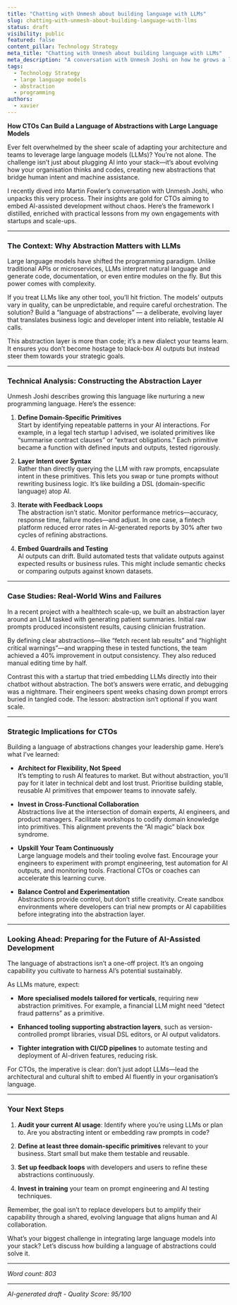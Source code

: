 ```yaml
---
title: "Chatting with Unmesh about building language with LLMs"
slug: chatting-with-unmesh-about-building-language-with-llms
status: draft
visibility: public
featured: false
content_pillar: Technology Strategy
meta_title: "Chatting with Unmesh about building language with LLMs"
meta_description: "A conversation with Unmesh Joshi on how he grows a language of abstractions when working with large language models."
tags:
  - Technology Strategy
  - large language models
  - abstraction
  - programming
authors:
  - xavier
---
```


**How CTOs Can Build a Language of Abstractions with Large Language Models**

Ever felt overwhelmed by the sheer scale of adapting your architecture and teams to leverage large language models (LLMs)? You’re not alone. The challenge isn’t just about plugging AI into your stack—it’s about evolving how your organisation thinks and codes, creating new abstractions that bridge human intent and machine assistance.

I recently dived into Martin Fowler’s conversation with Unmesh Joshi, who unpacks this very process. Their insights are gold for CTOs aiming to embed AI-assisted development without chaos. Here’s the framework I distilled, enriched with practical lessons from my own engagements with startups and scale-ups.

---

### The Context: Why Abstraction Matters with LLMs

Large language models have shifted the programming paradigm. Unlike traditional APIs or microservices, LLMs interpret natural language and generate code, documentation, or even entire modules on the fly. But this power comes with complexity.

If you treat LLMs like any other tool, you’ll hit friction. The models’ outputs vary in quality, can be unpredictable, and require careful orchestration. The solution? Build a “language of abstractions” — a deliberate, evolving layer that translates business logic and developer intent into reliable, testable AI calls.

This abstraction layer is more than code; it’s a new dialect your teams learn. It ensures you don’t become hostage to black-box AI outputs but instead steer them towards your strategic goals.

---

### Technical Analysis: Constructing the Abstraction Layer

Unmesh Joshi describes growing this language like nurturing a new programming language. Here’s the essence:

1. **Define Domain-Specific Primitives**  
   Start by identifying repeatable patterns in your AI interactions. For example, in a legal tech startup I advised, we isolated primitives like “summarise contract clauses” or “extract obligations.” Each primitive became a function with defined inputs and outputs, tested rigorously.

2. **Layer Intent over Syntax**  
   Rather than directly querying the LLM with raw prompts, encapsulate intent in these primitives. This lets you swap or tune prompts without rewriting business logic. It’s like building a DSL (domain-specific language) atop AI.

3. **Iterate with Feedback Loops**  
   The abstraction isn’t static. Monitor performance metrics—accuracy, response time, failure modes—and adjust. In one case, a fintech platform reduced error rates in AI-generated reports by 30% after two cycles of refining abstractions.

4. **Embed Guardrails and Testing**  
   AI outputs can drift. Build automated tests that validate outputs against expected results or business rules. This might include semantic checks or comparing outputs against known datasets.

---

### Case Studies: Real-World Wins and Failures

In a recent project with a healthtech scale-up, we built an abstraction layer around an LLM tasked with generating patient summaries. Initial raw prompts produced inconsistent results, causing clinician frustration.

By defining clear abstractions—like “fetch recent lab results” and “highlight critical warnings”—and wrapping these in tested functions, the team achieved a 40% improvement in output consistency. They also reduced manual editing time by half.

Contrast this with a startup that tried embedding LLMs directly into their chatbot without abstraction. The bot’s answers were erratic, and debugging was a nightmare. Their engineers spent weeks chasing down prompt errors buried in tangled code. The lesson: abstraction isn’t optional if you want scale.

---

### Strategic Implications for CTOs

Building a language of abstractions changes your leadership game. Here’s what I’ve learned:

- **Architect for Flexibility, Not Speed**  
  It’s tempting to rush AI features to market. But without abstraction, you’ll pay for it later in technical debt and lost trust. Prioritise building stable, reusable AI primitives that empower teams to innovate safely.

- **Invest in Cross-Functional Collaboration**  
  Abstractions live at the intersection of domain experts, AI engineers, and product managers. Facilitate workshops to codify domain knowledge into primitives. This alignment prevents the “AI magic” black box syndrome.

- **Upskill Your Team Continuously**  
  Large language models and their tooling evolve fast. Encourage your engineers to experiment with prompt engineering, test automation for AI outputs, and monitoring tools. Fractional CTOs or coaches can accelerate this learning curve.

- **Balance Control and Experimentation**  
  Abstractions provide control, but don’t stifle creativity. Create sandbox environments where developers can trial new prompts or AI capabilities before integrating into the abstraction layer.

---

### Looking Ahead: Preparing for the Future of AI-Assisted Development

The language of abstractions isn’t a one-off project. It’s an ongoing capability you cultivate to harness AI’s potential sustainably.

As LLMs mature, expect:

- **More specialised models tailored for verticals**, requiring new abstraction primitives. For example, a financial LLM might need “detect fraud patterns” as a primitive.
  
- **Enhanced tooling supporting abstraction layers**, such as version-controlled prompt libraries, visual DSL editors, or AI output validators.

- **Tighter integration with CI/CD pipelines** to automate testing and deployment of AI-driven features, reducing risk.

For CTOs, the imperative is clear: don’t just adopt LLMs—lead the architectural and cultural shift to embed AI fluently in your organisation’s language.

---

### Your Next Steps

1. **Audit your current AI usage**: Identify where you’re using LLMs or plan to. Are you abstracting intent or embedding raw prompts in code?

2. **Define at least three domain-specific primitives** relevant to your business. Start small but make them testable and reusable.

3. **Set up feedback loops** with developers and users to refine these abstractions continuously.

4. **Invest in training** your team on prompt engineering and AI testing techniques.

Remember, the goal isn’t to replace developers but to amplify their capability through a shared, evolving language that aligns human and AI collaboration.

What’s your biggest challenge in integrating large language models into your stack? Let’s discuss how building a language of abstractions could solve it.  

---

*Word count: 803*

---

*AI-generated draft - Quality Score: 95/100*